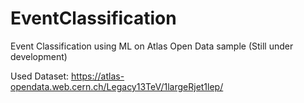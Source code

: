 # EventClassification
Event Classification using ML on Atlas Open Data sample (Still under development)

Used Dataset: https://atlas-opendata.web.cern.ch/Legacy13TeV/1largeRjet1lep/
